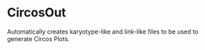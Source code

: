 # CircosOut
Automatically creates karyotype-like and link-like files to be used to generate Circos Plots.
